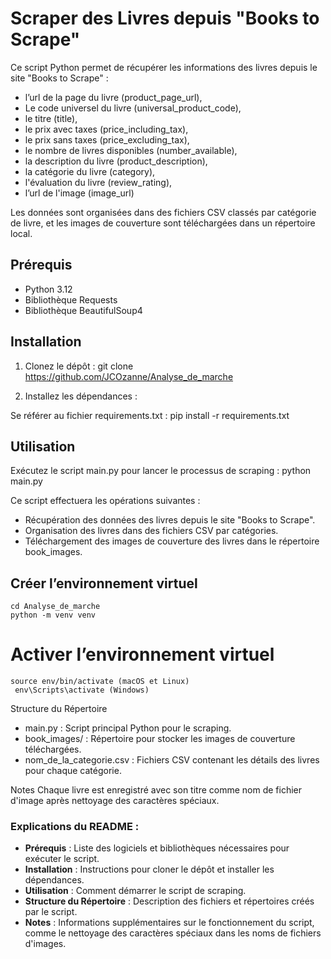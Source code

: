 


# Scraper des Livres depuis "Books to Scrape"

Ce script Python permet de récupérer les informations des livres depuis le site "Books to Scrape" :
-	 l’url de la page du livre (product_page_url),
-	Le code universel du livre (universal_product_code),
-	le titre (title),
-	le prix avec taxes (price_including_tax),
-	le prix sans taxes (price_excluding_tax),
-	le nombre de livres disponibles (number_available),
-	la description du livre (product_description),
-	la catégorie du livre (category),
-	l'évaluation du livre (review_rating),
-	l’url de l'image (image_url)

 Les données sont organisées dans des fichiers CSV classés par catégorie de livre, et les images de couverture sont téléchargées dans un répertoire local.



## Prérequis

- Python 3.12
- Bibliothèque Requests
- Bibliothèque BeautifulSoup4


## Installation

1. Clonez le dépôt :
git clone https://github.com/JCOzanne/Analyse_de_marche

2. Installez les dépendances :

Se référer au fichier requirements.txt :
pip install -r requirements.txt

## Utilisation

Exécutez le script main.py pour lancer le processus de scraping :
python main.py

Ce script effectuera les opérations suivantes :
-	Récupération des données des livres depuis le site "Books to Scrape".
-	Organisation des livres dans des fichiers CSV par catégories.
-	Téléchargement des images de couverture des livres dans le répertoire book_images.

## Créer l’environnement virtuel
```
cd Analyse_de_marche
python -m venv venv
```
# Activer l’environnement virtuel
```
source env/bin/activate (macOS et Linux) 
 env\Scripts\activate (Windows)
```
Structure du Répertoire
-	main.py : Script principal Python pour le scraping.
-	book_images/ : Répertoire pour stocker les images de couverture téléchargées.
-	nom_de_la_categorie.csv : Fichiers CSV contenant les détails des livres pour chaque catégorie.

Notes
Chaque livre est enregistré avec son titre comme nom de fichier d'image après nettoyage des caractères spéciaux.


### Explications du README :

- **Prérequis** : Liste des logiciels et bibliothèques nécessaires pour exécuter le script.
- **Installation** : Instructions pour cloner le dépôt et installer les dépendances.
- **Utilisation** : Comment démarrer le script de scraping.
- **Structure du Répertoire** : Description des fichiers et répertoires créés par le script.
- **Notes** : Informations supplémentaires sur le fonctionnement du script, comme le nettoyage des caractères spéciaux dans les noms de fichiers d'images.

